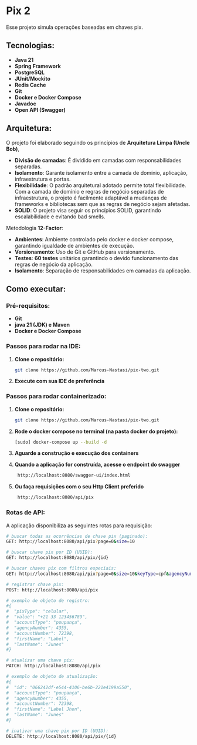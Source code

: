# Pix 2

Esse projeto simula operações baseadas em chaves pix.

## Tecnologias:

- **Java 21**
- **Spring Framework**
- **PostgreSQL**
- **JUnit/Mockito**
- **Redis Cache**
- **Git**
- **Docker e Docker Compose**
- **Javadoc**
- **Open API (Swagger)**

## Arquitetura:
O projeto foi elaborado seguindo os princípios de **Arquitetura Limpa (Uncle Bob)**,
- **Divisão de camadas**: É dividido em camadas com responsabilidades separadas.
- **Isolamento**: Garante isolamento entre a camada de domínio, aplicação, infraestrutura e portas.
- **Flexibilidade**: O padrão arquitetural adotado permite total flexibilidade. Com a camada de domínio e 
   regras de negócio separadas de infraestrutura, o projeto é facilmente adaptável a mudanças de frameworks 
   e bibliotecas sem que as regras de negócio sejam afetadas.
- **SOLID**: O projeto visa seguir os princípios SOLID, garantindo escalabilidade e evitando bad smells.

Metodologia **12-Factor**:
- **Ambientes**: Ambiente controlado pelo docker e docker compose, garantindo igualdade de ambientes de execução.
- **Versionamento**: Uso de Git e GitHub para versionamento. 
- **Testes**: **60 testes** unitários garantindo o devido funcionamento das regras de negócio da aplicação.
- **Isolamento**: Separação de responsabilidades em camadas da aplicação.

## Como executar:
### Pré-requisitos:
- **Git**
- **java 21 (JDK) e Maven**
- **Docker e Docker Compose**

### Passos para rodar na IDE:
1. **Clone o repositório:**
   ```bash
   git clone https://github.com/Marcus-Nastasi/pix-two.git

2. **Execute com sua IDE de preferência**

### Passos para rodar containerizado:
1. **Clone o repositório:**
   ```bash
   git clone https://github.com/Marcus-Nastasi/pix-two.git
   
2. **Rode o docker compose no terminal (na pasta docker do projeto):**
    ```bash
   [sudo] docker-compose up --build -d
   
3. **Aguarde a construção e execução dos containers**

4. **Quando a aplicação for construída, acesse o endpoint do swagger**
   ```bash
    http://localhost:8080/swagger-ui/index.html

5. **Ou faça requisições com o seu Http Client preferido**
   ```bash
    http://localhost:8080/api/pix

### Rotas de API:
A aplicação disponibiliza as seguintes rotas para requisição:

```bash
# buscar todas as ocorrências de chave pix (paginado):
GET: http://localhost:8080/api/pix?page=0&size=10

# buscar chave pix por ID (UUID):
GET: http://localhost:8080/api/pix/{id}

# buscar chaves pix com filtros especiais:
GET: http://localhost:8080/api/pix?page=0&size=10&keyType=cpf&agencyNumber=1234&accountNumber=12345678&name=mark&creationDate=2025-06-15T12:49:55.737393&inactivationDate=2025-06-15T16:17:51.528222

# registrar chave pix:
POST: http://localhost:8080/api/pix

# exemplo de objeto de registro:
#{
#  "pixType": "celular",
#  "value": "+21 33 123456789",
#  "accountType": "poupança",
#  "agencyNumber": 4355,
#  "accountNumber": 72398,
#  "firstName": "Label",
#  "lastName": "Junes"
#}

# atualizar uma chave pix:
PATCH: http://localhost:8080/api/pix

# exemplo de objeto de atualização:
#{
#  "id": "066242df-e544-4106-be6b-221e4199a550",
#  "accountType": "poupança",
#  "agencyNumber": 4355,
#  "accountNumber": 72398,
#  "firstName": "Label Jhon",
#  "lastName": "Junes"
#}

# inativar uma chave pix por ID (UUID):
DELETE: http://localhost:8080/api/pix/{id}
